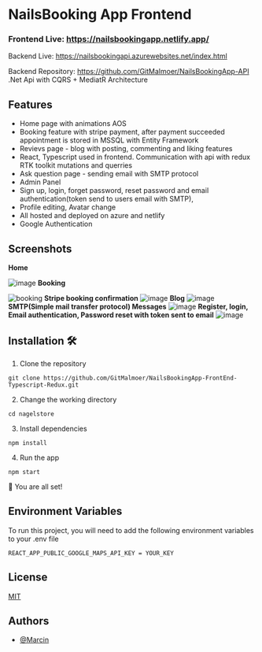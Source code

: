 # NailsBooking App Frontend
### **Frontend Live**: https://nailsbookingapp.netlify.app/

Backend Live: https://nailsbookingapi.azurewebsites.net/index.html

Backend Repository: https://github.com/GitMalmoer/NailsBookingApp-API
.Net Api with CQRS + MediatR Architecture


## Features
- Home page with animations AOS
- Booking feature with stripe payment, after payment succeeded appointment is stored in MSSQL with Entity Framework
- Revievs page - blog with posting, commenting and liking features
- React, Typescript used in frontend. Communication with api with redux RTK toolkit mutations and querries
- Ask question page - sending email with SMTP protocol
- Admin Panel
- Sign up, login, forget password, reset password and email authentication(token send to users email with SMTP), 
- Profile editing, Avatar change
- All hosted and deployed on azure and netlify
- Google Authentication
## Screenshots
**Home**

![image](https://github.com/GitMalmoer/NailsBookingApp-FrontEnd-Typescript-Redux/assets/113827015/7dfa8e69-1ff6-44f6-a8f6-0b46718b0ece)
**Booking** 

![booking](https://github.com/GitMalmoer/NailsBookingApp-FrontEnd-Typescript-Redux/assets/113827015/07d77ab6-e06d-4d18-9d8e-3c14e8b706d9)
**Stripe booking confirmation**
![image](https://github.com/GitMalmoer/NailsBookingApp-FrontEnd-Typescript-Redux/assets/113827015/298b8e43-756a-4a1c-901b-7b2ac751b9c0)
**Blog**
![image](https://github.com/GitMalmoer/NailsBookingApp-FrontEnd-Typescript-Redux/assets/113827015/0350bc52-409d-4a36-aae5-a272934a85dd)
**SMTP(Simple mail transfer protocol) Messages**
![image](https://github.com/GitMalmoer/NailsBookingApp-FrontEnd-Typescript-Redux/assets/113827015/6eb924cc-c0af-48a5-8404-1e86d5544fb2)
**Register, login, Email authentication, Password reset with token sent to email**
![image](https://github.com/GitMalmoer/NailsBookingApp-FrontEnd-Typescript-Redux/assets/113827015/862015d3-fd01-40ba-b327-ba181d47a81c)

## Installation 🛠️
1. Clone the repository

`git clone https://github.com/GitMalmoer/NailsBookingApp-FrontEnd-Typescript-Redux.git`

2. Change the working directory

`cd nagelstore`

3. Install dependencies

`npm install`

4. Run the app

`npm start`

🌟 You are all set!

    
## Environment Variables

To run this project, you will need to add the following environment variables to your .env file

`REACT_APP_PUBLIC_GOOGLE_MAPS_API_KEY = YOUR_KEY`



## License

[MIT](https://choosealicense.com/licenses/mit/)


## Authors

- [@Marcin](https://github.com/GitMalmoer)

